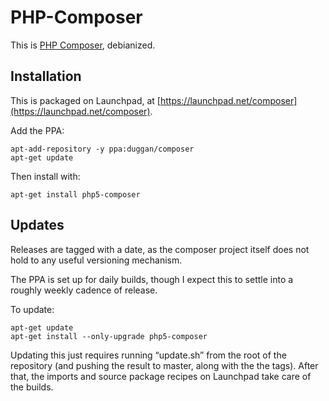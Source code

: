 # PHP-Composer

This is [PHP Composer](https://github.com/composer/composer), debianized.

## Installation

This is packaged on Launchpad, at [https://launchpad.net/composer](https://launchpad.net/composer).

Add the PPA:

```
apt-add-repository -y ppa:duggan/composer
apt-get update
```

Then install with:

```
apt-get install php5-composer
```

## Updates

Releases are tagged with a date, as the composer project itself does not hold
to any useful versioning mechanism.

The PPA is set up for daily builds, though I expect this to settle into a
roughly weekly cadence of release.

To update:

```
apt-get update
apt-get install --only-upgrade php5-composer
```

Updating this just requires running “update.sh” from the root of the repository (and pushing the result to master, along with the the tags). After that, the imports and source package recipes on Launchpad take care of the builds.
